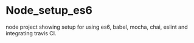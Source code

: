 # Node_setup_es6
node project showing setup for using es6, babel, mocha, chai, eslint and integrating travis CI.
